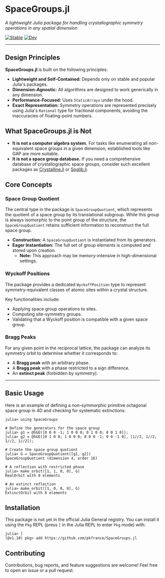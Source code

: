 # SpaceGroups.jl

*A lightweight Julia package for handling crystallographic symmetry operations in any spatial dimension*

[![Stable](https://img.shields.io/badge/docs-stable-blue.svg)](https://pkfrance.github.io/SpaceGroups.jl/stable/)
[![Dev](https://img.shields.io/badge/docs-dev-blue.svg)](https://pkfrance.github.io/SpaceGroups.jl/dev/)

---

## Design Principles

**SpaceGroups.jl** is built on the following principles:

* **Lightweight and Self-Contained:** Depends only on stable and popular Julia's packages.
* **Dimension-Agnostic:** All algorithms are designed to work generically in any dimension.
* **Performance-Focused:** Uses `StaticArrays` under the hood.
* **Exact Representation:** Symmetry operations are represented precisely using Julia's `Rational` type for fractional components, avoiding the inaccuracies of floating-point numbers.

## What SpaceGroups.jl is Not

* **It is not a computer algebra system.** For tasks like enumerating all non-equivalent space groups in a given dimension, established tools like GAP are more suitable.
* **It is not a space group database.** If you need a comprehensive database of crystallographic space groups, consider such excellent packages as [Crystalline.jl](https://github.com/thchr/Crystalline.jl) or [Spglib.jl](https://github.com/singularitti/Spglib.jl).

## Core Concepts

### Space Group Quotient

The central type in the package is `SpaceGroupQuotient`, which represents the quotient of a space group by its translational subgroup. While this group is always isomorphic to the point group of the structure, the `SpaceGroupQuotient` retains sufficient information to reconstruct the full space group.

* **Construction:** A `SpaceGroupQuotient` is instantiated from its generators.
* **Eager Instantiation:** The full set of group elements is computed and stored upon creation.
    * **Note:** This approach may be memory-intensive in high-dimensional settings.

### Wyckoff Positions

The package provides a dedicated `WyckoffPosition` type to represent symmetry-equivalent classes of atomic sites within a crystal structure.

Key functionalities include:
* Applying space group operations to sites.
* Computing site-symmetry groups.
* Validating that a Wyckoff position is compatible with a given space group.

### Bragg Peaks

For any given point in the reciprocal lattice, the package can analyze its symmetry orbit to determine whether it corresponds to:

* A **Bragg peak** with an arbitrary phase.
* A **Bragg peak** with a phase restricted to a sign difference.
* An **extinct peak** (forbidden by symmetry).

---

## Basic Usage

Here is an example of defining a non-symmorphic primitive octagonal space group in 4D and checking for systematic extinctions:

```julia-repl
julia> using SpaceGroups

# Define the generators for the space group
julia> g1 = @SGE([0 0 0 -1; 1 0 0 0; 0 1 0 0; 0 0 1 0]);
julia> g2 = @SGE([0 1 0 0; 1 0 0 0; 0 0 0 -1; 0 0 -1 0], [1//2, 1//2, 1//2, 1//2]);

# Create the space group quotient
julia> G = SpaceGroupQuotient([g1, g2])
SpaceGroupQuotient (dimension 4, order 16)

# A reflection with restricted phase
julia> make_orbit([1, 1, 0, 0], G)
RealOrbit with 8 elements

# An extinct reflection
julia> make_orbit([1, 0, 0, 0], G)
ExtinctOrbit with 8 elements
```

## Installation

This package is not yet in the official Julia General registry. You can install it using the `Pkg` REPL (press `]` in the Julia REPL to enter `Pkg` mode) with:

```julia-repl
julia> ]
(@v1.10) pkg> add https://github.com/pkfrance/SpaceGroups.jl
```


## Contributing
Contributions, bug reports, and feature suggestions are welcome! Feel free to open an issue or a pull request.